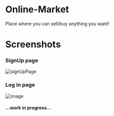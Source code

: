# Online-Market
Place where you can sell/buy anything you want!

# Screenshots
### SignUp page
![signUpPage](https://user-images.githubusercontent.com/55853125/202768035-0f2dc4ab-bf27-4bf8-9d12-691af340bf5f.png)

### Log in page
![image](https://user-images.githubusercontent.com/55853125/202868594-1702c9ff-8d36-47a6-93d5-10ae8cd60cc9.png)


#### ...work in progress...
